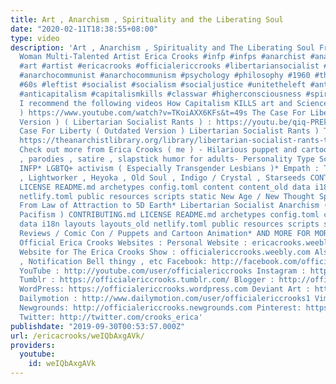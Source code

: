 ```yaml
---
title: Art , Anarchism , Spirituality and the Liberating Soul
date: "2020-02-11T18:38:55+08:00"
type: video
description: 'Art , Anarchism , Spirituality and The Liberating Soul From INFP Transgender
  Woman Multi-Talented Artist Erica Crooks #infp #infps #anarchist #anarchism #anarchy
  #art #artist #ericacrooks #officialericcrooks #libertariansocialist #libertariansocialism
  #anarchocommunist #anarchocommunism #psychology #philosophy #1960 #thesixties #sixties
  #60s #leftist #socialist #socialism #socialjustice #unitetheleft #anticapitalist
  #anticapitalism #capitalismkills #classwar #higherconsciousness #spiritualawakening
  I recommend the following videos How Capitalism KILLS art and Science ( NonCompete
  ) https://www.youtube.com/watch?v=TKoiAXX6KFs&t=49s The Case For Liberty ( Outdated
  Version ) ( Libertarian Socialist Rants ) : https://youtu.be/qiq-PREk2IE?t=840 The
  Case For Liberty ( Outdated Version ) Libertarian Socialist Rants ) Transcript :
  https://theanarchistlibrary.org/library/libertarian-socialist-rants-the-case-for-liberty
  Check out more from Erica Crooks ( me ) - Hilarious puppet and cartoon dark comedy
  , parodies , satire , slapstick humor for adults- Personality Type Science , mostly
  INFP* LGBTQ+ activism ( Especially Transgender Lesbians )* Empath : Twin Flames
  , Lightworker , Heyoka , Old Soul , Indigo / Crystal , Starseeds CONTRIBUTING.md
  LICENSE README.md archetypes config.toml content content_old data i18n layouts layouts_old
  netlify.toml public resources scripts static New Age / New Thought Spirituality
  From Law of Attraction to 5D Earth* Libertarian Socialist Anarchism ( Cultural /
  Pacifism ) CONTRIBUTING.md LICENSE README.md archetypes config.toml content content_old
  data i18n layouts layouts_old netlify.toml public resources scripts static Pop Culture
  Reviews / Comic Con / Puppets and Cartoon Animation* AND MORE FOR MORE visit The
  Official Erica Crooks Websites : Personal Website : ericacrooks.weebly.com Official
  Website for The Erica Crooks Show : officialericcrooks.weebly.com Also Like , Subscribe
  , Notification Bell thingy , etc Facebook: http://facebook.com/officialericcrooks
  YouTube : http://youtube.com/user/officialericcrooks Instagram : http://Instagram.com/officialericcrooks/
  Tumblr : https://officialericcrooks.tumblr.com/ Blogger : http://officialericcrooks.blogspot.com/
  WordPress: https://officialericcrooks.wordpress.com Deviant Art : https://www.deviantart.com/officialericcrooks
  Dailymotion : http://www.dailymotion.com/user/officialericcrooks1 Vimeo: https://vimeo.com/officialericcrooks
  Newgrounds: http://officialericcrooks.newgrounds.com Pinterest: https://www.pinterest.com/officialec1/
  Twitter: http://twitter.com/crooks_erica'
publishdate: "2019-09-30T00:53:57.000Z"
url: /ericacrooks/weIQbAxgAVk/
providers:
  youtube:
    id: weIQbAxgAVk
---
```

